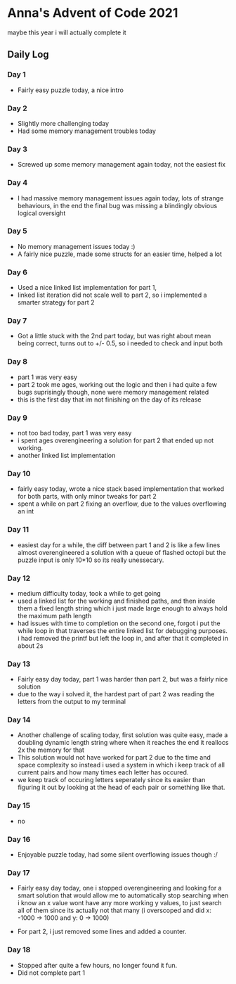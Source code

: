 # Anna's Advent of Code 2021

maybe this year i will actually complete it

## Daily Log

### Day 1

- Fairly easy puzzle today, a nice intro

### Day 2

- Slightly more challenging today
- Had some memory management troubles today

### Day 3

- Screwed up some memory management again today, not the easiest fix

### Day 4

- I had massive memory management issues again today, lots of strange
behaviours, in the end the final bug was missing a blindingly obvious logical
oversight

### Day 5

- No memory management issues today :)
- A fairly nice puzzle, made some structs for an easier time, helped a lot

### Day 6

- Used a nice linked list implementation for part 1,
- linked list iteration did not scale well to part 2, so i implemented a
smarter strategy for part 2

### Day 7

- Got a little stuck with the 2nd part today, but was right about mean
being correct, turns out to +/- 0.5, so i needed to check and input both

### Day 8

- part 1 was very easy
- part 2 took me ages, working out the logic and then i had quite a few bugs
suprisingly though, none were memory management related
- this is the first day that im not finishing on the day of its release

### Day 9

- not too bad today, part 1 was very easy
- i spent ages overengineering a solution for part 2 that ended up not working.
- another linked list implementation

### Day 10

- fairly easy today, wrote a nice stack based implementation that worked for
both parts, with only minor tweaks for part 2
- spent a while on part 2 fixing an overflow, due to the values overflowing
an int

### Day 11

- easiest day for a while, the diff between part 1 and 2 is like a few lines
almost overengineered a solution with a queue of flashed octopi but the puzzle
input is only 10*10 so its really unessecary.

### Day 12

- medium difficulty today, took a while to get going
- used a linked list for the working and finished paths, and then inside them a
fixed length string which i just made large enough to always hold the maximum
path length
- had issues with time to completion on the second one, forgot i put the while
loop in that traverses the entire linked list for debugging purposes. i had
removed the printf
but left the loop in, and after that it completed in about 2s

### Day 13

- Fairly easy day today, part 1 was harder than part 2, but was a fairly nice
solution
- due to the way i solved it, the hardest part of part 2 was reading the letters
from the output to my terminal

### Day 14

- Another challenge of scaling today, first solution was quite easy, made a doubling
dynamic length string where when it reaches the end it reallocs 2x the memory for that
- This solution would not have worked for part 2 due to the time and space complexity
so instead i used a system in which i keep track of all current pairs and how many times
each letter has occured.
- we keep track of occuring letters seperately since its easier than figuring it out
by looking at the head of each pair or something like that.

### Day 15

- no

### Day 16

- Enjoyable puzzle today, had some silent overflowing issues though :/

### Day 17

- Fairly easy day today, one i stopped overengineering and looking for a smart
solution that would allow me to automatically stop searching when i know an x 
value wont have any more working y values, to just search all of them since its
actually not that many (i overscoped and did x: -1000 -> 1000 and y: 0 -> 1000)

- For part 2, i just removed some lines and added a counter.

### Day 18

- Stopped after quite a few hours, no longer found it fun.
- Did not complete part 1
